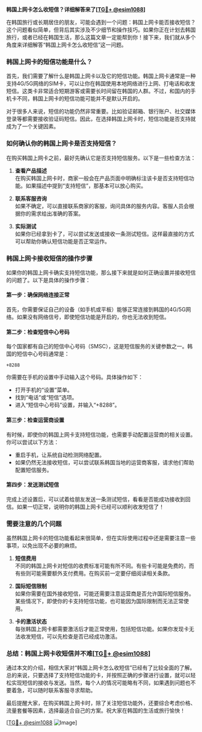 **韩国上网卡怎么收短信？详细解答来了[[TG💪+ @esim1088](https://t.me/s/esim1088)]**

在韩国旅行或长期居住的朋友，可能会遇到一个问题：韩国上网卡能否接收短信？这个问题看似简单，但背后其实涉及不少细节和操作技巧。如果你正在计划去韩国旅行，或者已经在韩国生活，那么这篇文章一定能帮到你！接下来，我们就从多个角度来详细解答“韩国上网卡怎么收短信”这一问题。

### 韩国上网卡的短信功能是什么？

首先，我们需要了解什么是韩国上网卡以及它的短信功能。韩国上网卡通常是一种支持4G/5G网络的SIM卡，可以让你在韩国使用本地网络进行上网、打电话和收发短信。这类卡非常适合短期游客或需要长时间留在韩国的人群。不过，和国内的手机卡不同，韩国上网卡的短信功能可能并不是默认开启的。

对于很多人来说，短信的功能仍然非常重要。比如验证邮箱、银行账户、社交媒体登录等都需要接收验证码短信。因此，在选择韩国上网卡时，短信功能是否支持就成为了一个关键因素。

### 如何确认你的韩国上网卡是否支持短信？

在购买韩国上网卡之前，最好先确认它是否支持短信服务。以下是一些检查方法：

1. **查看产品描述**  
   在购买韩国上网卡时，商家一般会在产品页面中明确标注该卡是否支持短信功能。如果描述中提到“支持短信”，那基本可以放心购买。

2. **联系客服咨询**  
   如果不确定，可以直接联系商家的客服，询问具体的服务内容。客服人员会根据你的需求给出准确的答案。

3. **实际测试**  
   如果你已经拿到卡了，可以尝试发送或接收一条测试短信。这样最直接的方式可以帮助你确认短信功能是否正常运作。

### 韩国上网卡接收短信的操作步骤

如果你的韩国上网卡确实支持短信功能，那么接下来就是如何正确设置并接收短信的问题了。以下是具体的操作步骤：

#### 第一步：确保网络连接正常
首先，你需要保证自己的设备（如手机或平板）能够正常连接到韩国的4G/5G网络。如果没有网络信号，即使短信功能是开启的，你也无法收到短信。

#### 第二步：检查短信中心号码
每个国家都有自己的短信中心号码（SMSC），这是短信服务的关键参数之一。韩国的短信中心号码通常是：
```
+8288
```
你需要在手机的设置中手动输入这个号码。具体操作如下：
- 打开手机的“设置”菜单。
- 找到“电话”或“短信”选项。
- 进入“短信中心号码”设置，并输入“+8288”。

#### 第三步：检查运营商设置
有时候，即使你的韩国上网卡支持短信功能，也需要手动配置运营商的相关设置。你可以尝试以下方法：
- 重启手机，让系统自动检测网络配置。
- 如果仍然无法接收短信，可以尝试联系韩国当地的运营商客服，请求他们帮助配置短信服务。

#### 第四步：发送测试短信
完成上述设置后，可以试着给朋友发送一条测试短信，看看是否能成功接收到回信。如果一切正常，说明你的韩国上网卡已经可以顺利收发短信了！

### 需要注意的几个问题

虽然韩国上网卡的短信功能看起来很简单，但在实际使用过程中还是需要注意一些事项，以免出现不必要的麻烦。

1. **短信费用**  
   不同的韩国上网卡对短信的收费标准可能有所不同。有些卡可能是免费的，而有些则可能需要额外支付费用。在购买前一定要仔细阅读相关条款。

2. **国际短信限制**  
   如果你需要在国外接收短信，可能还需要注意运营商是否允许国际短信服务。某些情况下，即使你的卡支持短信功能，也可能因为国际限制而无法正常使用。

3. **卡的激活状态**  
   每张韩国上网卡都需要激活后才能正常使用，包括短信功能。如果你发现卡无法收发短信，可以先检查是否已经成功激活。

### 总结：韩国上网卡收短信并不难[[TG💪+ @esim1088](https://t.me/s/esim1088)]

通过本文的介绍，相信大家对“韩国上网卡怎么收短信”已经有了比较全面的了解。总的来说，只要选择了支持短信功能的卡，并按照正确的步骤进行设置，就可以轻松实现短信的接收与发送。当然，每个人的情况可能略有不同，如果遇到问题也不要着急，可以随时联系客服寻求帮助。

最后提醒大家，在购买韩国上网卡时，除了关注短信功能外，还要综合考虑价格、流量套餐等因素，选择最适合自己的方案。祝大家在韩国的生活或旅行愉快！

[[TG💪+ @esim1088](https://t.me/s/esim1088) ![Image](https://i.postimg.cc/4NQfJmqS/Snipaste-2025-05-13-00-14-12.png)]